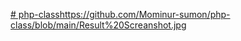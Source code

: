 [# php-class](https://github.com/Mominur-sumon/php-class/blob/main/Result%20Screanshot.jpg)https://github.com/Mominur-sumon/php-class/blob/main/Result%20Screanshot.jpg
